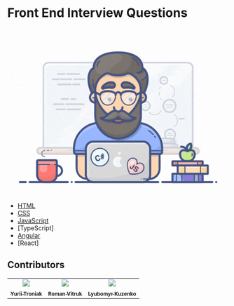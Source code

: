 # Front End Interview Questions

<img src="./images/developer.gif">

- [HTML](./HTML/README.md)
- [CSS](./CSS/README.md)
- [JavaScript](./JavaScript/README.md)
- [TypeScript]
- [Angular](./Angular/README.md)
- [React]

## Contributors

<table>
  <tr>
    <td align="center">
      <a href="https://github.com/tronya">
        <img src="https://avatars3.githubusercontent.com/u/3746828?s=460&v=4" width="120px;"/>
        <br/><sub><b>Yurii Troniak</b></sub>
      </a>
    </td>
    <td align="center">
      <a href="https://github.com/vitrukroman">
        <img src="https://avatars2.githubusercontent.com/u/5555889?s=460&v=4" width="120px;"/>
        <br/><sub><b>Roman Vitruk</b></sub>
      </a>
    </td>
    <td align="center">
      <a href="https://github.com/lubkoKuzenko">
        <img src="https://avatars2.githubusercontent.com/u/6137495?s=460&u=e388fc590910d9499538b57efdce6d7847ef9218&v=4" width="120px;"/>
        <br/><sub><b>Lyubomyr Kuzenko</b></sub>
      </a>
    </td>
  </tr>
</table>

